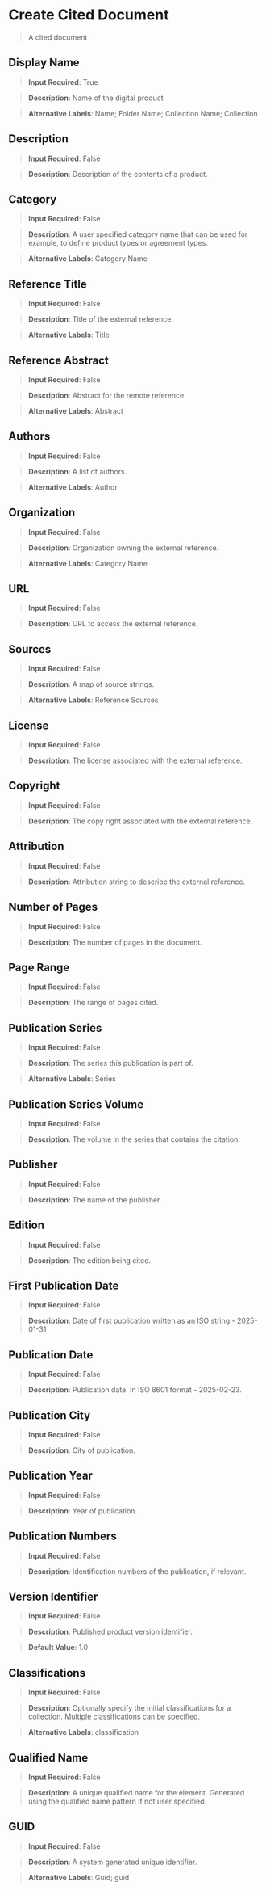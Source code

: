# Create Cited Document
>	A cited document

## Display Name
>	**Input Required**: True

>	**Description**: Name of the digital product

>	**Alternative Labels**: Name; Folder Name; Collection Name; Collection


## Description
>	**Input Required**: False

>	**Description**: Description of the contents of a product.


## Category
>	**Input Required**: False

>	**Description**: A user specified category name that can be used for example, to define product types or agreement types.

>	**Alternative Labels**: Category Name


## Reference Title
>	**Input Required**: False

>	**Description**: Title of the external reference.

>	**Alternative Labels**: Title


## Reference Abstract
>	**Input Required**: False

>	**Description**: Abstract for the remote reference.

>	**Alternative Labels**: Abstract


## Authors
>	**Input Required**: False

>	**Description**: A list of authors.

>	**Alternative Labels**: Author


## Organization
>	**Input Required**: False

>	**Description**: Organization owning the external reference.

>	**Alternative Labels**: Category Name


## URL
>	**Input Required**: False

>	**Description**: URL to access the external reference.


## Sources
>	**Input Required**: False

>	**Description**: A map of source strings.

>	**Alternative Labels**: Reference Sources


## License
>	**Input Required**: False

>	**Description**: The license associated with the external reference.


## Copyright
>	**Input Required**: False

>	**Description**: The copy right associated with the external reference.


## Attribution
>	**Input Required**: False

>	**Description**: Attribution string to describe the external reference.


## Number of Pages
>	**Input Required**: False

>	**Description**: The number of pages in the document.


## Page Range
>	**Input Required**: False

>	**Description**: The range of pages cited.


## Publication Series
>	**Input Required**: False

>	**Description**: The series this publication is part of.

>	**Alternative Labels**: Series


## Publication Series Volume
>	**Input Required**: False

>	**Description**: The volume in the series that contains the citation.


## Publisher
>	**Input Required**: False

>	**Description**: The name of the publisher.


## Edition
>	**Input Required**: False

>	**Description**: The edition being cited.


## First Publication Date
>	**Input Required**: False

>	**Description**: Date of first publication written as an ISO string - 2025-01-31


## Publication Date
>	**Input Required**: False

>	**Description**: Publication date.  In ISO 8601 format - 2025-02-23.


## Publication City
>	**Input Required**: False

>	**Description**: City of publication.


## Publication Year
>	**Input Required**: False

>	**Description**: Year of publication.


## Publication Numbers
>	**Input Required**: False

>	**Description**: Identification numbers of the publication, if relevant.


## Version Identifier
>	**Input Required**: False

>	**Description**: Published product version identifier.

>	**Default Value**: 1.0


## Classifications
>	**Input Required**: False

>	**Description**: Optionally specify the initial classifications for a collection. Multiple classifications can be specified. 

>	**Alternative Labels**: classification


## Qualified Name
>	**Input Required**: False

>	**Description**: A unique qualified name for the element. Generated using the qualified name pattern  if not user specified.


## GUID
>	**Input Required**: False

>	**Description**: A system generated unique identifier.

>	**Alternative Labels**: Guid; guid


